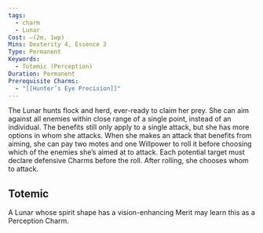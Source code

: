 ```yaml
---
tags:
  - charm
  - Lunar
Cost: —(2m, 1wp)
Mins: Dexterity 4, Essence 2
Type: Permanent
Keywords:
  - Totemic (Perception)
Duration: Permanent
Prerequisite Charms:
  - "[[Hunter’s Eye Precision]]"
---
```

The Lunar hunts flock and herd, ever-ready to claim her prey. She can aim against all enemies within close range of a single point, instead of an individual. The benefits still only apply to a single attack, but she has more options in whom she attacks. When she makes an attack that benefits from aiming, she can pay two motes and one Willpower to roll it before choosing which of the enemies she’s aimed at to attack. Each potential target must declare defensive Charms before the roll. After rolling, she chooses whom to attack. 
## Totemic 

A Lunar whose spirit shape has a vision-enhancing Merit may learn this as a Perception Charm.